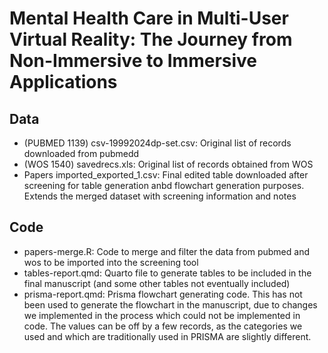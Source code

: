 # Mental Health Care in Multi-User Virtual Reality: The Journey from Non-Immersive to Immersive Applications

## Data
- (PUBMED 1139) csv-19992024dp-set.csv: Original list of records downloaded from pubmedd
- (WOS 1540) savedrecs.xls: Original list of records obtained from WOS
- Papers imported_exported_1.csv: Final edited table downloaded after screening for table generation anbd flowchart generation purposes. Extends the merged dataset with screening information and notes

## Code
- papers-merge.R: Code to merge and filter the data from pubmed and wos to be imported into the screening tool
- tables-report.qmd: Quarto file to generate tables to be included in the final manuscript (and some other tables not eventually included)
- prisma-report.qmd: Prisma flowchart generating code. This has not been used to generate the flowchart in the manuscript, due to changes we implemented in the process which could not be implemented in code. The values can be off by a few records, as the categories we used and which are traditionally used in PRISMA are slightly different.
